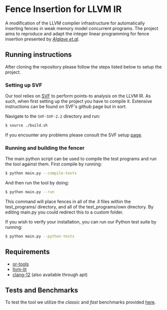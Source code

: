# Fence Insertion for LLVM IR

A modification of the LLVM compiler infrastructure for automatically inserting fences in weak memory model concurrent programs.
The project aims to reproduce and adapt the integer linear programming for fence insertion presented by *[Alglave et.al](https://arxiv.org/abs/1312.1411)*. 

## Running instructions
After cloning the repository please follow the steps listed below to setup the project.

### Setting up SVF
Our tool relies on [SVF](https://github.com/SVF-tools/SVF) to perform points-to analysis on the LLVM IR. As such, when 
first setting up the project you have to compile it. Extensive instructions can be found on SVF's github page but in sort: 

Navigate to the `SVF-SVF-2.2` directory and run: 
```bash
$ source ./build.sh
```

If you encounter any problems please consult the SVF setup [page](https://github.com/svf-tools/SVF/wiki/Setup-Guide#getting-started).

### Running and building the fencer
The main python script can be used to compile the test programs and run the tool against them. First compile by running:
```bash
$ python main.py --compile-tests
```
And then run the tool by doing:
```bash
$ python main.py --run
```

This command will place fences in all of the .ll files within the test_programs/ directory, and all of the test_programs/own directory. By editing main.py you could redirect this to a custom folder. 

If you wish to verify your installation, you can run our Python test suite by running:
```bash
$ python main.py --python-tests
```

## Requirements 
- [or-tools](https://github.com/google/or-tools/blob/stable/ortools/linear_solver/samples/linear_programming_example.py)
- [llvm-lit](https://llvmlite.readthedocs.io/en/latest/index.html)
- [clang-12](https://releases.llvm.org/download.html) (also available through apt)

## Tests and Benchmarks 
To test the tool we utilize the *classic* and *fast* benchmarks provided [here](http://www.cprover.org/wmm/musketeer/).

